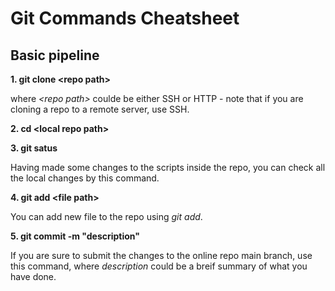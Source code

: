 # Git Commands Cheatsheet

## Basic pipeline 

**1. git clone \<repo path\>**
  
 where _\<repo path\>_ coulde be either SSH or HTTP - note that if you are cloning a repo to a remote server, use SSH.
 
 **2. cd \<local repo path\>**
 
 **3. git satus**
 
 Having made some changes to the scripts inside the repo, you can check all the local changes by this command.
 
 **4. git add \<file path\>**
 
 You can add new file to the repo using _git add_.
 
 **5. git commit -m \"description\"**
 
 If you are sure to submit the changes to the online repo main branch, use this command, where _description_ could be a breif summary of what you have done.
